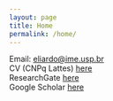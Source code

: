 ```yaml
---
layout: page
title: Home
permalink: /home/
---
```


Email: [eliardo@ime.usp.br](mailto:eliardo@ime.usp.br)  
CV (CNPq Lattes) [here](http://lattes.cnpq.br/3160805152538713)  
ResearchGate [here](http://www.researchgate.net/profile/Eliardo_Costa)  
Google Scholar [here](http://scholar.google.com.br/citations?user=CJRHpW8AAAAJ&hl)  
